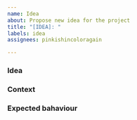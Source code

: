 ```yaml
---
name: Idea
about: Propose new idea for the project
title: "[IDEA]: "
labels: idea
assignees: pinkishincoloragain

---
```


### **Idea**
<!-- A clear and concise description about the idea -->

### **Context**
<!-- A clear and concise description of the context of the idea -->

### **Expected bahaviour**
<!-- Add any other context or screenshots about the feature -->
